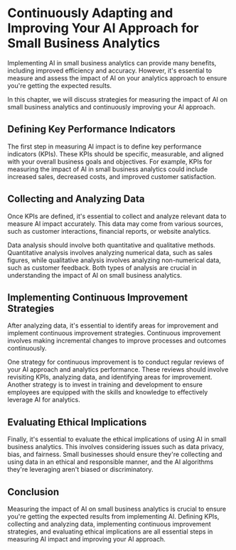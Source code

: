 Continuously Adapting and Improving Your AI Approach for Small Business Analytics
=============================================================================================================================================

Implementing AI in small business analytics can provide many benefits, including improved efficiency and accuracy. However, it's essential to measure and assess the impact of AI on your analytics approach to ensure you're getting the expected results.

In this chapter, we will discuss strategies for measuring the impact of AI on small business analytics and continuously improving your AI approach.

Defining Key Performance Indicators
-----------------------------------

The first step in measuring AI impact is to define key performance indicators (KPIs). These KPIs should be specific, measurable, and aligned with your overall business goals and objectives. For example, KPIs for measuring the impact of AI in small business analytics could include increased sales, decreased costs, and improved customer satisfaction.

Collecting and Analyzing Data
-----------------------------

Once KPIs are defined, it's essential to collect and analyze relevant data to measure AI impact accurately. This data may come from various sources, such as customer interactions, financial reports, or website analytics.

Data analysis should involve both quantitative and qualitative methods. Quantitative analysis involves analyzing numerical data, such as sales figures, while qualitative analysis involves analyzing non-numerical data, such as customer feedback. Both types of analysis are crucial in understanding the impact of AI on small business analytics.

Implementing Continuous Improvement Strategies
----------------------------------------------

After analyzing data, it's essential to identify areas for improvement and implement continuous improvement strategies. Continuous improvement involves making incremental changes to improve processes and outcomes continuously.

One strategy for continuous improvement is to conduct regular reviews of your AI approach and analytics performance. These reviews should involve revisiting KPIs, analyzing data, and identifying areas for improvement. Another strategy is to invest in training and development to ensure employees are equipped with the skills and knowledge to effectively leverage AI for analytics.

Evaluating Ethical Implications
-------------------------------

Finally, it's essential to evaluate the ethical implications of using AI in small business analytics. This involves considering issues such as data privacy, bias, and fairness. Small businesses should ensure they're collecting and using data in an ethical and responsible manner, and the AI algorithms they're leveraging aren't biased or discriminatory.

Conclusion
----------

Measuring the impact of AI on small business analytics is crucial to ensure you're getting the expected results from implementing AI. Defining KPIs, collecting and analyzing data, implementing continuous improvement strategies, and evaluating ethical implications are all essential steps in measuring AI impact and improving your AI approach.
